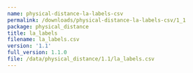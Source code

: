 ```yaml
---
name: physical-distance-la-labels-csv
permalink: /downloads/physical-distance-la-labels-csv/1_1
package: physical_distance
title: la_labels
filename: la_labels.csv
version: '1.1'
full_version: 1.1.0
file: /data/physical_distance/1.1/la_labels.csv
---
```

